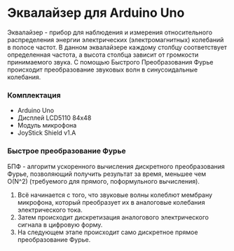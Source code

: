 # Эквалайзер для Arduino Uno
Эквалайзер - прибор для наблюдения и измерения относительного распределения энергии электрических (электромагнитных) колебаний в полосе частот.
В данном эквалайзере каждому столбцу соответствует определенная частота, а высота столбца зависит от громкости принимаемого звука. С помощью Быстрого Преобразования Фурье происходит преобразование звуковых волн в синусоидальные колебания.
### Комплектация
- Arduino Uno
- Дисплей LCD5110 84х48
- Модуль микрофона
- JoyStick Shield v1.A
### Быстрое преобразование Фурье 
БПФ - алгоритм ускоренного вычисления дискретного преобразования Фурье, 
позволяющий получить результат за время, меньшее чем O(N^2) (требуемого для прямого, поформульного вычисления).
1. Всё начинается с того, что звуковые волны колеблют мембрану микрофона, который преобразует их в аналоговые колебания электрического тока.
2. Затем происходит дискретизация аналогового электрического сигнала в цифровую форму.
3. На следующем этапе происходит само дискретное прямое преобразование Фурье.
